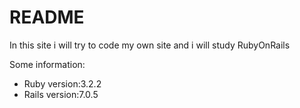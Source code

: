 # README

In this site i will try to code my own site and i will study RubyOnRails

Some information:
* Ruby version:3.2.2
* Rails version:7.0.5

